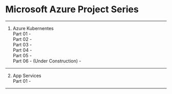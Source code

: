 #  Microsoft Azure Project Series
----------------------------------------------------------------------------------------------
 
1. Azure Kubernentes
   <br>
   Part 01 - 
   <br>
   Part 02 - 
   <br>
   Part 03 - 
   <br>
   Part 04 - 
   <br>
   Part 05 - 
   <br>
   Part 06 - (Under Construction) - 
   
 ----------------------------------------------------------------------------------------------
 
 2. App Services
    <br>
    Part 01 - 
    <br>
    
   
   
 ----------------------------------------------------------------------------------------------
 
   
   
   
   
   
   
   
